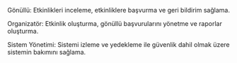 Gönüllü: Etkinlikleri inceleme, etkinliklere başvurma ve geri bildirim sağlama.

Organizatör: Etkinlik oluşturma, gönüllü başvurularını yönetme ve raporlar oluşturma.

Sistem Yönetimi: Sistemi izleme ve yedekleme ile güvenlik dahil olmak üzere sistemin bakımını sağlama.

